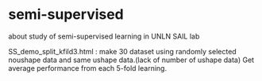 # semi-supervised

about study of semi-supervised learning in UNLN SAIL lab

SS_demo_split_kfild3.html : make 30 dataset using randomly selected noushape data and same ushape data.(lack of number of ushape data) Get average performance from each 5-fold learning.

